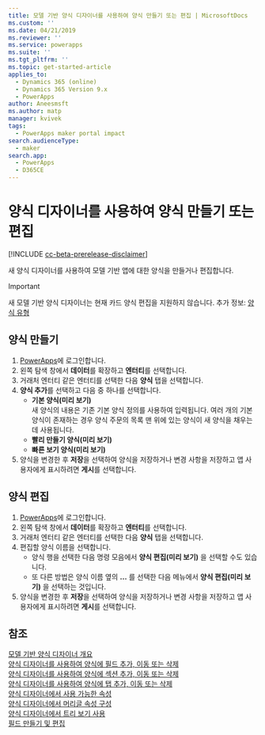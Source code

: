 ```yaml
---
title: 모델 기반 양식 디자이너를 사용하여 양식 만들기 또는 편집 | MicrosoftDocs
ms.custom: ''
ms.date: 04/21/2019
ms.reviewer: ''
ms.service: powerapps
ms.suite: ''
ms.tgt_pltfrm: ''
ms.topic: get-started-article
applies_to:
  - Dynamics 365 (online)
  - Dynamics 365 Version 9.x
  - PowerApps
author: Aneesmsft
ms.author: matp
manager: kvivek
tags:
  - PowerApps maker portal impact
search.audienceType:
  - maker
search.app:
  - PowerApps
  - D365CE
---
```


# <a name="create-or-edit-forms-using-the-form-designer"></a>양식 디자이너를 사용하여 양식 만들기 또는 편집 
[!INCLUDE [cc-beta-prerelease-disclaimer](../../includes/cc-beta-prerelease-disclaimer.md)]

새 양식 디자이너를 사용하여 모델 기반 앱에 대한 양식을 만들거나 편집합니다. 

> [!IMPORTANT]
> 새 모델 기반 양식 디자이너는 현재 카드 양식 편집을 지원하지 않습니다. 추가 정보: [양식 유형](types-forms.md)

## <a name="create-a-form"></a>양식 만들기 
1. [PowerApps](https://web.powerapps.com/?utm_source=padocs&utm_medium=linkinadoc&utm_campaign=referralsfromdoc)에 로그인합니다. 
2. 왼쪽 탐색 창에서 **데이터**를 확장하고 **엔터티**를 선택합니다. 
3. 거래처 엔터티 같은 엔터티를 선택한 다음 **양식** 탭을 선택합니다. 
4. **양식 추가**를 선택하고 다음 중 하나를 선택합니다.
    - **기본 양식(미리 보기)**  
    새 양식의 내용은 기존 기본 양식 정의를 사용하여 입력됩니다. 여러 개의 기본 양식이 존재하는 경우 양식 주문의 목록 맨 위에 있는 양식이 새 양식을 채우는 데 사용됩니다. 
    - **빨리 만들기 양식(미리 보기)**
    - **빠른 보기 양식(미리 보기)**
5. 양식을 변경한 후 **저장**을 선택하여 양식을 저장하거나 변경 사항을 저장하고 앱 사용자에게 표시하려면 **게시**를 선택합니다.  

## <a name="edit-a-form"></a>양식 편집 
1. [PowerApps](https://web.powerapps.com/?utm_source=padocs&utm_medium=linkinadoc&utm_campaign=referralsfromdoc)에 로그인합니다. 
2. 왼쪽 탐색 창에서 **데이터**를 확장하고 **엔터티**를 선택합니다. 
3. 거래처 엔터티 같은 엔터티를 선택한 다음 **양식** 탭을 선택합니다.
4. 편집할 양식 이름을 선택합니다.  
    - 양식 행을 선택한 다음 명령 모음에서 **양식 편집(미리 보기)** 을 선택할 수도 있습니다.
    - 또 다른 방법은 양식 이름 옆의 **...** 를 선택한 다음 메뉴에서 **양식 편집(미리 보기)** 을 선택하는 것입니다. 
5. 양식을 변경한 후 **저장**을 선택하여 양식을 저장하거나 변경 사항을 저장하고 앱 사용자에게 표시하려면 **게시**를 선택합니다. 

## <a name="see-also"></a>참조
[모델 기반 양식 디자이너 개요](form-designer-overview.md)  
[양식 디자이너를 사용하여 양식에 필드 추가, 이동 또는 삭제](add-move-or-delete-fields-on-form.md)  
[양식 디자이너를 사용하여 양식에 섹션 추가, 이동 또는 삭제](add-move-or-delete-sections-on-form.md)  
[양식 디자이너를 사용하여 양식에 탭 추가, 이동 또는 삭제](add-move-or-delete-tabs-on-form.md)  
[양식 디자이너에서 사용 가능한 속성](form-designer-properties.md)  
[양식 디자이너에서 머리글 속성 구성](form-designer-header-properties.md)  
[양식 디자이너에서 트리 보기 사용](using-tree-view-on-form.md)  
[필드 만들기 및 편집](../common-data-service/create-edit-field-portal.md)
